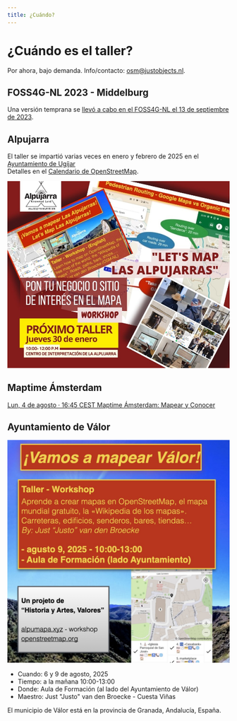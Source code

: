 ```yaml
---
title: ¿Cuándo?
---
```


# ¿Cuándo es el taller?
Por ahora, bajo demanda. Info/contacto: osm@justobjects.nl.

## FOSS4G-NL 2023 - Middelburg

Una versión temprana se [llevó a cabo en el FOSS4G-NL el 13 de septiembre de 2023](https://2023.foss4g.nl/workshops/#session-126).

## Alpujarra

El taller se impartió varias veces en enero y febrero de 2025 en el [Ayuntamiento de Ugíjar](https://www.ugijar.es/inicio/)  
Detalles en el [Calendario de OpenStreetMap](https://osmcal.org/event/3417/).

![when](assets/images/workshop-flyer-fb.jpg)

## Maptime Ámsterdam

[Lun, 4 de agosto · 16:45 CEST Maptime Ámsterdam: Mapear y Conocer](https://www.meetup.com/maptime-ams/events/309055084/)

## Ayuntamiento de Válor

![cuando](assets/images/workshop-flyer-valor.jpg)

* Cuando: 6 y 9 de agosto, 2025
* Tiempo: a la mañana 10:00-13:00
* Donde: Aula de Formación (al lado del Ayuntamiento de Válor)
* Maestro: Just "Justo" van den Broecke - Cuesta Viñas

El municipio de Válor está en la provincia de Granada, Andalucía, España.
